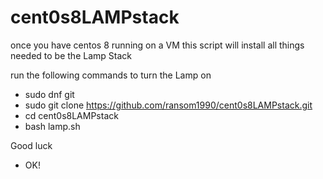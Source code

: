 # cent0s8LAMPstack

once you have centos 8 running on a VM
this script will install all things needed to be
the
Lamp Stack

run the following commands to turn the Lamp on
- sudo dnf git
- sudo git clone https://github.com/ransom1990/cent0s8LAMPstack.git
- cd cent0s8LAMPstack
- bash lamp.sh

Good luck

- OK!
